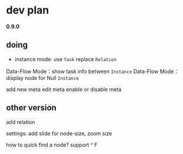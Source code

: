 # dev plan

**0.9.0** 


## doing


- instance mode: use `Task` replace `Relation`

Data-Flow Mode：show task info between `Instance`
Data-Flow Mode：display node for Null `Instance`

add new meta
edit meta
enable or disable meta

## other version

add relation

settings: add slide for node-size, zoom size

how to quick find a node? support ^ F


